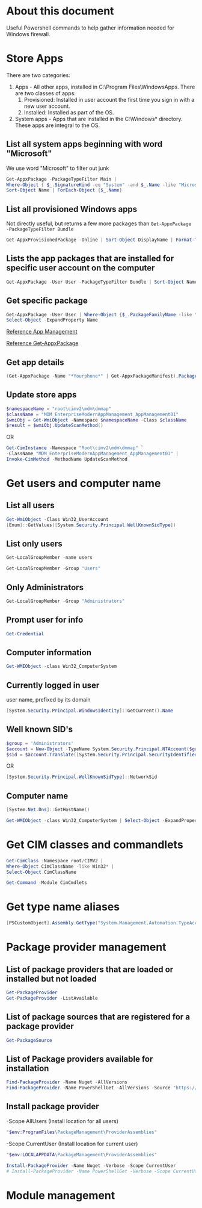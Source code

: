 
# About this document

Useful Powershell commands to help gather information needed for Windows firewall.

# Store Apps

There are two categories:

1. Apps - All other apps, installed in C:\Program Files\WindowsApps. There are two classes of apps:
    1. Provisioned: Installed in user account the first time you sign in with a new user account.
    2. Installed: Installed as part of the OS.
2. System apps - Apps that are installed in the C:\Windows* directory.
These apps are integral to the OS.

## List all system apps beginning with word "Microsoft"

We use word "Microsoft" to filter out junk

```powershell
Get-AppxPackage -PackageTypeFilter Main |
Where-Object { $_.SignatureKind -eq "System" -and $_.Name -like "Microsoft*" } |
Sort-Object Name | ForEach-Object {$_.Name}
```

## List all provisioned Windows apps

Not directly useful, but returns a few more packages than `Get-AppxPackage -PackageTypeFilter Bundle`

```powershell
Get-AppxProvisionedPackage -Online | Sort-Object DisplayName | Format-Table DisplayName, PackageName
```

## Lists the app packages that are installed for specific user account on the computer

```powershell
Get-AppxPackage -User User -PackageTypeFilter Bundle | Sort-Object Name | ForEach-Object {$_.Name}
```

## Get specific package

```powershell
Get-AppxPackage -User User | Where-Object {$_.PackageFamilyName -like "*skype*"} |
Select-Object -ExpandProperty Name
```

[Reference App Management](https://docs.microsoft.com/en-us/windows/application-management/apps-in-windows-10)

[Reference Get-AppxPackage](https://docs.microsoft.com/en-us/powershell/module/appx/get-appxpackage?view=win10-ps)

## Get app details

```powershell
(Get-AppxPackage -Name "*Yourphone*" | Get-AppxPackageManifest).Package.Capabilities
```

## Update store apps

```powershell
$namespaceName = "root\cimv2\mdm\dmmap"
$className = "MDM_EnterpriseModernAppManagement_AppManagement01"
$wmiObj = Get-WmiObject -Namespace $namespaceName -Class $className
$result = $wmiObj.UpdateScanMethod()
```

OR

```powershell
Get-CimInstance -Namespace "Root\cimv2\mdm\dmmap" `
-ClassName "MDM_EnterpriseModernAppManagement_AppManagement01" |
Invoke-CimMethod -MethodName UpdateScanMethod
```

# Get users and computer name

## List all users

```powershell
Get-WmiObject -Class Win32_UserAccount
[Enum]::GetValues([System.Security.Principal.WellKnownSidType])
```

## List only users

```powershell
Get-LocalGroupMember -name users
```

```powershell
Get-LocalGroupMember -Group "Users"
```

## Only Administrators

```powershell
Get-LocalGroupMember -Group "Administrators"
```

## Prompt user for info

```powershell
Get-Credential
```

## Computer information

```powershell
Get-WMIObject -class Win32_ComputerSystem
```

## Currently logged in user

user name, prefixed by its domain

```powershell
[System.Security.Principal.WindowsIdentity]::GetCurrent().Name
```

## Well known SID's

```powershell
$group = 'Administrators'
$account = New-Object -TypeName System.Security.Principal.NTAccount($group)
$sid = $account.Translate([System.Security.Principal.SecurityIdentifier])
```

OR

```powershell
[System.Security.Principal.WellKnownSidType]::NetworkSid
```

## Computer name

```powershell
[System.Net.Dns]::GetHostName()
```

```powershell
Get-WMIObject -class Win32_ComputerSystem | Select-Object -ExpandProperty Name
```

# Get CIM classes and commandlets

```powershell
Get-CimClass -Namespace root/CIMV2 |
Where-Object CimClassName -like Win32* |
Select-Object CimClassName
```

```powershell
Get-Command -Module CimCmdlets
```

# Get type name aliases

```powershell
[PSCustomObject].Assembly.GetType("System.Management.Automation.TypeAccelerators")::get
```

# Package provider management

## List of package providers that are loaded or installed but not loaded

```powershell
Get-PackageProvider
Get-PackageProvider -ListAvailable
```

## List of package sources that are registered for a package provider

```powershell
Get-PackageSource
```

## List of Package providers available for installation

```powershell
Find-PackageProvider -Name Nuget -AllVersions
Find-PackageProvider -Name PowerShellGet -AllVersions -Source "https://www.powershellgallery.com/api/v2"
```

## Install package provider

-Scope AllUsers (Install location for all users)

```powershell
"$env:ProgramFiles\PackageManagement\ProviderAssemblies"
```

-Scope CurrentUser (Install location for current user)

```powershell
"$env:LOCALAPPDATA\PackageManagement\ProviderAssemblies"
```

```powershell
Install-PackageProvider -Name Nuget -Verbose -Scope CurrentUser
# Install-PackageProvider -Name PowerShellGet -Verbose -Scope CurrentUser
```

# Module management

```powershell
```
